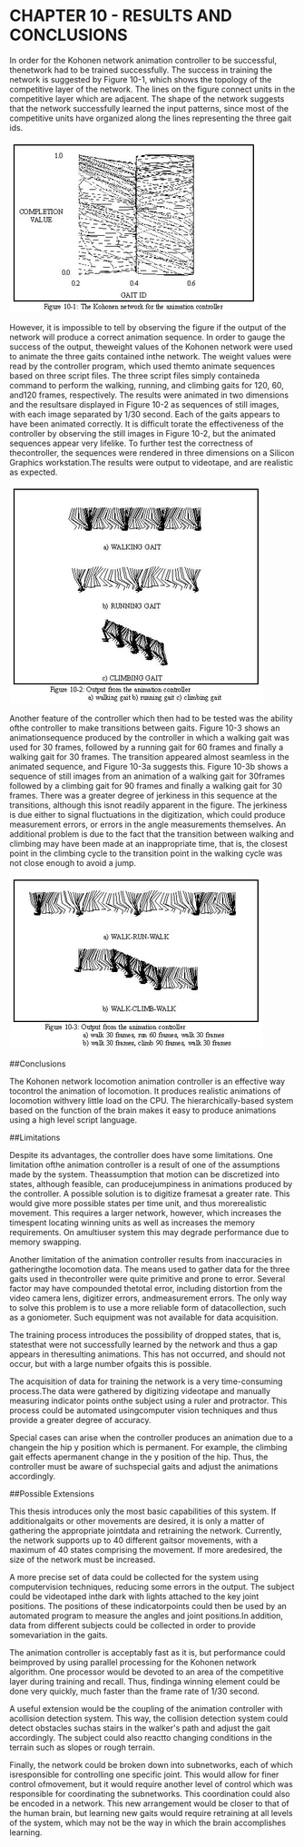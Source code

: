 # CHAPTER 10 - RESULTS AND CONCLUSIONS

In order for the Kohonen network animation controller to be successful, thenetwork had to be trained successfully.  The success in training the network is suggested by Figure 10-1, which shows the topology of the competitive layer of the network. The lines on the figure connect units in the competitive layer which are adjacent.  The shape of the network suggests that the network successfully learned the input patterns, since most of the competitive units have organized along the lines representing the three gait ids.  

![Figure 10-1](../img/ch10_01.jpg "Figure 10-1")

However, it is impossible to tell by observing the figure if the output of the network will produce a correct animation sequence.  In order to gauge the success of the output, theweight values of the Kohonen network were used to animate the three gaits contained inthe network.  The weight values were read by the controller program, which used themto animate sequences based on three script files.  The three script files simply containeda command to perform the walking, running, and climbing gaits for 120, 60, and120 frames, respectively.  The results were animated in two dimensions and the resultsare displayed in Figure 10-2 as sequences of still images, with each image separated by 1/30 second.  Each of the gaits appears to have been animated correctly.  It is difficult torate the effectiveness of the controller by observing the still images in Figure 10-2, but the animated sequences appear very lifelike.  To further test the correctness of thecontroller, the sequences were rendered in three dimensions on a Silicon Graphics workstation.The results were output to videotape, and are realistic as expected.

![Figure 10-2](../img/ch10_02.jpg "Figure 10-2")

Another feature of the controller which then had to be tested was the ability ofthe controller to make transitions between gaits.  Figure 10-3 shows an animationsequence produced by the controller in which a walking gait was used for 30 frames, followed by a running gait for 60 frames and finally a walking gait for 30 frames.  The transition appeared almost seamless in the animated sequence, and Figure 10-3a suggests this. Figure 10-3b shows a sequence of still images from an animation of a walking gait for 30frames followed by a climbing gait for 90 frames and finally a walking gait for 30 frames. There was a greater degree of jerkiness in this sequence at the transitions, although this isnot readily apparent in the figure.  The jerkiness is due either to signal fluctuations in the digitization, which could produce measurement errors, or errors in the angle measurements themselves.  An additional problem is due to the fact that the transition between walking and climbing may have been made at an inappropriate time, that is, the closest point in the climbing cycle to the transition point in the walking cycle was not close enough to avoid a jump.

![Figure 10-3](../img/ch10_03.jpg "Figure 10-3")

##Conclusions

The Kohonen network locomotion animation controller is an effective way tocontrol the animation of locomotion.  It produces realistic animations of locomotion withvery little load on the CPU.  The hierarchically-based system based on the function of the brain makes it easy to produce animations using a high level script language.

##Limitations

Despite its advantages, the controller does have some limitations.  One limitation ofthe animation controller is a result of one of the assumptions made by the system.  Theassumption that motion can be discretized into states, although feasible, can producejumpiness in animations produced by the controller.  A possible solution is to digitize framesat a greater rate.  This would give more possible states per time unit, and thus morerealistic movement.  This requires a larger network, however, which increases the timespent locating winning units as well as increases the memory requirements.  On amultiuser system this may degrade performance due to memory swapping.

Another limitation of the animation controller results from inaccuracies in gatheringthe locomotion data.  The means used to gather data for the three gaits used in thecontroller were quite primitive and prone to error.  Several factor may have compounded thetotal error, including distortion from the video camera lens, digitizer errors, andmeasurement
errors.  The only way to solve this problem is to use a more reliable form of datacollection, such as a goniometer.  Such equipment was not available for data acquisition.

The training process introduces the possibility of dropped states, that is, statesthat were not successfully learned by the network and thus a gap appears in theresulting animations.  This has not occurred, and should not occur, but with a large number ofgaits this is possible.

The acquisition of data for training the network is a very time-consuming process.The data were gathered by digitizing videotape and manually measuring indicator points onthe subject using a ruler and protractor.  This process could be automated usingcomputer vision techniques and thus provide a greater degree of accuracy.

Special cases can arise when the controller produces an animation due to a changein the hip y position which is permanent.  For example, the climbing gait effects apermanent change in the y position of the hip.  Thus, the controller must be aware of suchspecial gaits and adjust the animations accordingly.

##Possible Extensions

This thesis introduces only the most basic capabilities of this system.  If additionalgaits or other movements are desired, it is only a matter of gathering the appropriate jointdata and retraining the network.  Currently, the network supports up to 40 different gaitsor movements, with a maximum of 40 states comprising the movement.  If more aredesired, the size of the network must be increased.

A more precise set of data could be collected for the system using computervision techniques, reducing some errors in the output.  The subject could be videotaped inthe dark with lights attached to the key joint positions.  The positions of these indicatorpoints could then be used by an automated program to measure the angles and joint positions.In addition, data from different subjects could be collected in order to provide somevariation in the gaits.

The animation controller is acceptably fast as it is, but performance could beimproved by using parallel processing for the Kohonen network algorithm.  One processor would be devoted to an area of the competitive layer during training and recall.  Thus, findinga winning element could be done very quickly, much faster than the frame rate of 1/30 second.

A useful extension would be the coupling of the animation controller with acollision detection system.  This way, the collision detection system could detect obstacles suchas stairs in the walker's path and adjust the gait accordingly.  The subject could also reactto changing conditions in the terrain such as slopes or rough terrain.

Finally, the network could be broken down into subnetworks, each of which isresponsible for controlling one specific joint.  This would allow for finer control ofmovement, but it would require another level of control which was responsible for coordinating the subnetworks.  This coordination could also be encoded in a network.  This new arrangement would be closer to that of the human brain, but learning new gaits would require retraining at all levels of the system, which may not be the way in which the brain accomplishes learning.
